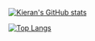 [![Kieran's GitHub stats](https://github-readme-stats.vercel.app/api?username=kspc100&show_icons=true&title_color=FD1C03&text_color=FF4C4C&icon_color=F3E00A&border_color=F30407&bg_color=000&theme=radical)](https://github.com/anuraghazra/github-readme-stats)

[![Top Langs](https://github-readme-stats.vercel.app/api/top-langs/?username=kspc100&show_icons=true&title_color=FD1C03&text_color=FF4C4C&icon_color=F3E00A&border_color=F30407&bg_color=000&theme=radical)](https://github.com/anuraghazra/github-readme-stats)

<!---
kspc100/kspc100 is a ✨ special ✨ repository because its `README.md` (this file) appears on your GitHub profile.
You can click the Preview link to take a look at your changes.
- 👋 Hi, I’m Kieran Seah
- 👀 I’m interested in... programming of course! I like using javascript and python.
- 🌱 I’m currently learning ...
- 💞️ I’m looking to collaborate on ...
- 📫 How to reach me ...
--->
